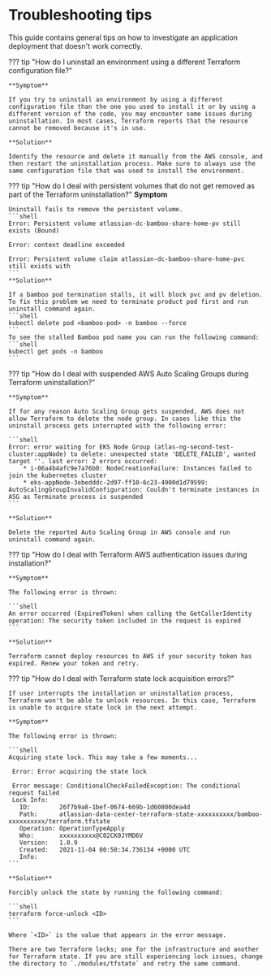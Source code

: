# Troubleshooting tips

This guide contains general tips on how to investigate an application deployment that doesn't work correctly.

??? tip "How do I uninstall an environment using a different Terraform configuration file?" 
  
    **Symptom**

    If you try to uninstall an environment by using a different configuration file than the one you used to install it or by using a different version of the code, you may encounter some issues during uninstallation. In most cases, Terraform reports that the resource cannot be removed because it's in use.
    
    **Solution**

    Identify the resource and delete it manually from the AWS console, and then restart the uninstallation process. Make sure to always use the same configuration file that was used to install the environment. 



??? tip "How do I deal with persistent volumes that do not get removed as part of the Terraform uninstallation?"
    **Symptom**

    Uninstall fails to remove the persistent volume.
    ```shell
    Error: Persistent volume atlassian-dc-bamboo-share-home-pv still exists (Bound)
    
    Error: context deadline exceeded
    
    Error: Persistent volume claim atlassian-dc-bamboo-share-home-pvc still exists with 
    ```
    **Solution**

    If a bamboo pod termination stalls, it will block pvc and pv deletion. 
    To fix this problem we need to terminate product pod first and run uninstall command again.
    ```shell
    kubectl delete pod <bamboo-pod> -n bamboo --force
    ```
    To see the stalled Bamboo pod name you can run the following command:
    ```shell
    kubectl get pods -n bamboo 
    ```

??? tip "How do I deal with suspended AWS Auto Scaling Groups during Terraform uninstallation?"

    **Symptom**
    
    If for any reason Auto Scaling Group gets suspended, AWS does not allow Terraform to delete the node group. In cases like this the uninstall process gets interrupted with the following error:
    
    ```shell
    Error: error waiting for EKS Node Group (atlas-ng-second-test-cluster:appNode) to delete: unexpected state 'DELETE_FAILED', wanted target ''. last error: 2 errors occurred:
        * i-06a4b4afc9e7a76b0: NodeCreationFailure: Instances failed to join the kubernetes cluster
        * eks-appNode-3ebedddc-2d97-ff10-6c23-4900d1d79599: AutoScalingGroupInvalidConfiguration: Couldn't terminate instances in ASG as Terminate process is suspended
    ```
    
    **Solution**
    
    Delete the reported Auto Scaling Group in AWS console and run uninstall command again. 

??? tip "How do I deal with Terraform AWS authentication issues during installation?"

    **Symptom**
    
    The following error is thrown:
    
    ```shell
    An error occurred (ExpiredToken) when calling the GetCallerIdentity operation: The security token included in the request is expired
    ```
    
    **Solution**
    
    Terraform cannot deploy resources to AWS if your security token has expired. Renew your token and retry.

??? tip "How do I deal with Terraform state lock acquisition errors?"

    If user interrupts the installation or uninstallation process, Terraform won't be able to unlock resources. In this case, Terraform is unable to acquire state lock in the next attempt.
       
    **Symptom**
    
    The following error is thrown:
    
    ```shell
    Acquiring state lock. This may take a few moments...
    
     Error: Error acquiring the state lock
    
     Error message: ConditionalCheckFailedException: The conditional request failed
     Lock Info:
       ID:        26f7b9a8-1bef-0674-669b-1d60800dea4d
       Path:      atlassian-data-center-terraform-state-xxxxxxxxxx/bamboo-xxxxxxxxxx/terraform.tfstate
       Operation: OperationTypeApply
       Who:       xxxxxxxxxx@C02CK0JYMD6V
       Version:   1.0.9
       Created:   2021-11-04 00:50:34.736134 +0000 UTC
       Info:
    ```
    
    **Solution**
    
    Forcibly unlock the state by running the following command:
    
    ```shell 
    terraform force-unlock <ID>
    ```
    
    Where `<ID>` is the value that appears in the error message.
    
    There are two Terraform locks; one for the infrastructure and another for Terraform state. If you are still experiencing lock issues, change the directory to `./modules/tfstate` and retry the same command.


